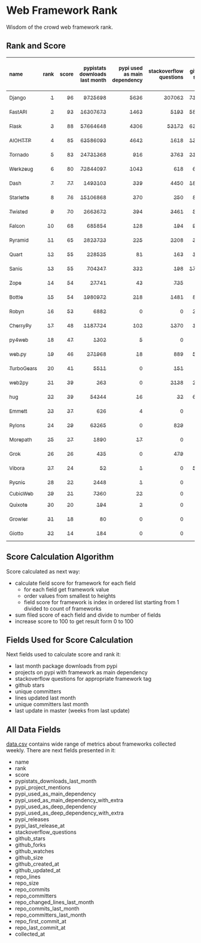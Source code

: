 # Web Framework Rank
Wisdom of the crowd web framework rank.

## Rank and Score
<sub>name</sub> | <sub>rank</sub> | <sub>score</sub> | <sub>pypistats downloads last month</sub> | <sub>pypi used as main dependency</sub> | <sub>stackoverflow questions</sub> | <sub>github stars</sub> | <sub>repo unique committers</sub> | <sub>repo changed lines last month</sub> | <sub>repo unique committers last month</sub> | <sub>repo last commit</sub>
:--- | ---: | ---: | ---: | ---: | ---: | ---: | ---: | ---: | ---: | ---:
[<sub>Django</sub>](https://github.com/django/django "first commit: 2005-07-13") | [<sub>1</sub>](# "  +0 last week") | [<sub>96</sub>](# "  +1 last week") | [<sub>9725698</sub>](# "  #7 in pypistats downloads last month +0.72% last week") | [<sub>5636</sub>](# "  #1 in pypi used as main dependency +0.3% last week") | [<sub>307062</sub>](# "  #1 in stackoverflow questions +0.04% last week") | [<sub>71239</sub>](# "  #1 in github stars +0.28% last week") | [<sub>2901</sub>](# "  #1 in repo unique committers +0.17% last week") | [<sub>2661</sub>](# "  #4 in repo changed lines last month -25.63% last week") | [<sub>31</sub>](# "  #1 in repo unique committers last month -3.12% last week") | [<sub>2023-06-03</sub>](# "▲ #1 in repo last commit 1 week ago")
[<sub>FastAPI</sub>](https://github.com/tiangolo/fastapi "first commit: 2018-12-05; uses: Starlette") | [<sub>2</sub>](# "  +0 last week") | [<sub>93</sub>](# "  +4 last week") | [<sub>16307673</sub>](# "  #5 in pypistats downloads last month +0.58% last week") | [<sub>1463</sub>](# "  #4 in pypi used as main dependency +1.53% last week") | [<sub>5193</sub>](# "  #3 in stackoverflow questions +0.78% last week") | [<sub>58660</sub>](# "  #3 in github stars +0.47% last week") | [<sub>468</sub>](# "  #5 in repo unique committers +1.74% last week") | [<sub>71594</sub>](# "  #2 in repo changed lines last month +3.96% last week") | [<sub>16</sub>](# "  #2 in repo unique committers last month +100.0% last week") | [<sub>2023-06-03</sub>](# "▲ #1 in repo last commit 1 week ago")
[<sub>Flask</sub>](https://github.com/pallets/flask "first commit: 2010-04-06; uses: Werkzeug") | [<sub>3</sub>](# "▲ +2 last week") | [<sub>88</sub>](# "▲ +3 last week") | [<sub>57664648</sub>](# "  #3 in pypistats downloads last month -0.33% last week") | [<sub>4306</sub>](# "  #3 in pypi used as main dependency +0.84% last week") | [<sub>53172</sub>](# "  #2 in stackoverflow questions +0.12% last week") | [<sub>63162</sub>](# "  #2 in github stars +0.15% last week") | [<sub>832</sub>](# "  #2 in repo unique committers +0.24% last week") | [<sub>156</sub>](# "▼ #13 in repo changed lines last month -83.39% last week") | [<sub>5</sub>](# "▲ #5 in repo unique committers last month +150.0% last week") | [<sub>2023-06-01</sub>](# "▲ #5 in repo last commit 1 week ago")
[<sub>AIOHTTP</sub>](https://github.com/aio-libs/aiohttp "first commit: 2013-10-01") | [<sub>4</sub>](# "▼ -1 last week") | [<sub>85</sub>](# "▼ -3 last week") | [<sub>63586093</sub>](# "  #2 in pypistats downloads last month -0.97% last week") | [<sub>4642</sub>](# "  #2 in pypi used as main dependency +0.63% last week") | [<sub>1618</sub>](# "  #9 in stackoverflow questions +0.37% last week") | [<sub>13597</sub>](# "  #7 in github stars +0.15% last week") | [<sub>702</sub>](# "  #3 in repo unique committers +0.0% last week") | [<sub>739</sub>](# "▲ #9 in repo changed lines last month -2.12% last week") | [<sub>5</sub>](# "▼ #5 in repo unique committers last month -37.5% last week") | [<sub>2023-05-27</sub>](# "▼ #5 in repo last commit 2 weeks ago")
[<sub>Tornado</sub>](https://github.com/tornadoweb/tornado "first commit: 2009-09-09") | [<sub>5</sub>](# "▼ -1 last week") | [<sub>83</sub>](# "▼ -4 last week") | [<sub>24731368</sub>](# "  #4 in pypistats downloads last month +0.2% last week") | [<sub>916</sub>](# "  #6 in pypi used as main dependency +0.11% last week") | [<sub>3763</sub>](# "  #5 in stackoverflow questions +0.0% last week") | [<sub>21134</sub>](# "  #4 in github stars +0.03% last week") | [<sub>449</sub>](# "  #6 in repo unique committers +0.0% last week") | [<sub>5164</sub>](# "  #3 in repo changed lines last month -6.55% last week") | [<sub>2</sub>](# "▼ #14 in repo unique committers last month +0.0% last week") | [<sub>2023-05-27</sub>](# "▼ #5 in repo last commit 2 weeks ago")
[<sub>Werkzeug</sub>](https://github.com/pallets/werkzeug "first commit: 2007-05-04; used by: Flask and Quart") | [<sub>6</sub>](# "▲ +1 last week") | [<sub>80</sub>](# "▲ +0 last week") | [<sub>72844097</sub>](# "  #1 in pypistats downloads last month +1.02% last week") | [<sub>1043</sub>](# "  #5 in pypi used as main dependency +0.19% last week") | [<sub>618</sub>](# "  #15 in stackoverflow questions +0.0% last week") | [<sub>6379</sub>](# "  #12 in github stars +0.13% last week") | [<sub>484</sub>](# "  #4 in repo unique committers +0.0% last week") | [<sub>1434</sub>](# "  #5 in repo changed lines last month -25.85% last week") | [<sub>4</sub>](# "▼ #7 in repo unique committers last month -50.0% last week") | [<sub>2023-06-01</sub>](# "▲ #5 in repo last commit 1 week ago")
[<sub>Dash</sub>](https://github.com/plotly/dash "first commit: 2015-04-10") | [<sub>7</sub>](# "▼ -1 last week") | [<sub>77</sub>](# "▼ -3 last week") | [<sub>1493103</sub>](# "  #11 in pypistats downloads last month -0.31% last week") | [<sub>339</sub>](# "  #9 in pypi used as main dependency +0.3% last week") | [<sub>4450</sub>](# "  #4 in stackoverflow questions -0.04% last week") | [<sub>18785</sub>](# "  #5 in github stars +0.2% last week") | [<sub>165</sub>](# "  #15 in repo unique committers +0.0% last week") | [<sub>76486</sub>](# "  #1 in repo changed lines last month +0.46% last week") | [<sub>3</sub>](# "▼ #12 in repo unique committers last month -25.0% last week") | [<sub>2023-05-31</sub>](# "▼ #5 in repo last commit 1 week ago")
[<sub>Starlette</sub>](https://github.com/encode/starlette "first commit: 2018-06-25; used by: FastAPI") | [<sub>8</sub>](# "▲ +1 last week") | [<sub>76</sub>](# "▲ +2 last week") | [<sub>15106868</sub>](# "  #6 in pypistats downloads last month +0.94% last week") | [<sub>370</sub>](# "  #8 in pypi used as main dependency +1.09% last week") | [<sub>250</sub>](# "  #17 in stackoverflow questions +1.21% last week") | [<sub>8307</sub>](# "  #9 in github stars +0.25% last week") | [<sub>244</sub>](# "  #11 in repo unique committers +1.24% last week") | [<sub>860</sub>](# "▲ #8 in repo changed lines last month +385.88% last week") | [<sub>8</sub>](# "▲ #3 in repo unique committers last month +14.29% last week") | [<sub>2023-06-01</sub>](# "▼ #5 in repo last commit 1 week ago")
[<sub>Twisted</sub>](https://github.com/twisted/twisted "first commit: 2001-07-09") | [<sub>9</sub>](# "▼ -1 last week") | [<sub>70</sub>](# "▼ -4 last week") | [<sub>2663672</sub>](# "  #9 in pypistats downloads last month +0.43% last week") | [<sub>394</sub>](# "  #7 in pypi used as main dependency +0.0% last week") | [<sub>3461</sub>](# "  #6 in stackoverflow questions +0.03% last week") | [<sub>5072</sub>](# "  #15 in github stars +0.24% last week") | [<sub>298</sub>](# "  #9 in repo unique committers +0.0% last week") | [<sub>153</sub>](# "▼ #14 in repo changed lines last month -80.95% last week") | [<sub>4</sub>](# "▼ #7 in repo unique committers last month -20.0% last week") | [<sub>2023-05-09</sub>](# "▼ #16 in repo last commit 4 weeks ago")
[<sub>Falcon</sub>](https://github.com/falconry/falcon "first commit: 2012-12-06; used by: hug") | [<sub>10</sub>](# "▲ +1 last week") | [<sub>68</sub>](# "▲ +4 last week") | [<sub>685854</sub>](# "  #14 in pypistats downloads last month +1.05% last week") | [<sub>128</sub>](# "  #13 in pypi used as main dependency +0.0% last week") | [<sub>194</sub>](# "  #19 in stackoverflow questions +0.0% last week") | [<sub>9100</sub>](# "  #8 in github stars +0.44% last week") | [<sub>205</sub>](# "  #13 in repo unique committers +0.49% last week") | [<sub>260</sub>](# "▲ #12 in repo changed lines last month +983.33% last week") | [<sub>4</sub>](# "▲ #7 in repo unique committers last month +100.0% last week") | [<sub>2023-06-03</sub>](# "▲ #1 in repo last commit 1 week ago")
[<sub>Pyramid</sub>](https://github.com/Pylons/pyramid "first commit: 2008-07-04; used by: CubicWeb") | [<sub>11</sub>](# "▼ -1 last week") | [<sub>65</sub>](# "▼ -2 last week") | [<sub>2823723</sub>](# "  #8 in pypistats downloads last month -0.46% last week") | [<sub>225</sub>](# "  #11 in pypi used as main dependency +0.0% last week") | [<sub>2208</sub>](# "  #7 in stackoverflow questions +0.05% last week") | [<sub>3808</sub>](# "  #16 in github stars +0.16% last week") | [<sub>363</sub>](# "  #8 in repo unique committers +0.0% last week") | [<sub>24</sub>](# "▼ #16 in repo changed lines last month +0.0% last week") | [<sub>2</sub>](# "▼ #14 in repo unique committers last month +0.0% last week") | [<sub>2023-05-11</sub>](# "▼ #16 in repo last commit 4 weeks ago")
[<sub>Quart</sub>](https://github.com/pallets/quart "first commit: 2017-05-14; uses: Werkzeug") | [<sub>12</sub>](# "▲ +1 last week") | [<sub>55</sub>](# "▲ -1 last week") | [<sub>228525</sub>](# "  #16 in pypistats downloads last month +1.9% last week") | [<sub>81</sub>](# "  #15 in pypi used as main dependency +1.25% last week") | [<sub>163</sub>](# "  #20 in stackoverflow questions -0.61% last week") | [<sub>1908</sub>](# "  #19 in github stars +1.33% last week") | [<sub>92</sub>](# "  #19 in repo unique committers +0.0% last week") | [<sub>597</sub>](# "▲ #10 in repo changed lines last month +0.0% last week") | [<sub>4</sub>](# "▲ #7 in repo unique committers last month +0.0% last week") | [<sub>2023-05-18</sub>](# "▼ #14 in repo last commit 3 weeks ago")
[<sub>Sanic</sub>](https://github.com/sanic-org/sanic "first commit: 2016-05-26") | [<sub>13</sub>](# "▲ +2 last week") | [<sub>55</sub>](# "▲ +0 last week") | [<sub>704347</sub>](# "  #13 in pypistats downloads last month -4.17% last week") | [<sub>332</sub>](# "  #10 in pypi used as main dependency +0.0% last week") | [<sub>198</sub>](# "  #18 in stackoverflow questions +0.0% last week") | [<sub>17094</sub>](# "  #6 in github stars +0.06% last week") | [<sub>364</sub>](# "  #7 in repo unique committers +0.0% last week") | [<sub>0</sub>](# "  #18 in repo changed lines last month +100% last week") | [<sub>0</sub>](# "  #18 in repo unique committers last month +100% last week") | [<sub>2023-04-09</sub>](# "▼ #20 in repo last commit 8 weeks ago")
[<sub>Zope</sub>](https://github.com/zopefoundation/Zope "first commit: 1996-06-17") | [<sub>14</sub>](# "▼ -2 last week") | [<sub>54</sub>](# "▼ -4 last week") | [<sub>27741</sub>](# "  #19 in pypistats downloads last month +0.41% last week") | [<sub>43</sub>](# "  #16 in pypi used as main dependency +0.0% last week") | [<sub>735</sub>](# "  #14 in stackoverflow questions +0.14% last week") | [<sub>326</sub>](# "  #25 in github stars +0.62% last week") | [<sub>176</sub>](# "  #14 in repo unique committers +0.0% last week") | [<sub>470</sub>](# "▲ #11 in repo changed lines last month +0.0% last week") | [<sub>3</sub>](# "▼ #12 in repo unique committers last month +0.0% last week") | [<sub>2023-05-25</sub>](# "▼ #13 in repo last commit 2 weeks ago")
[<sub>Bottle</sub>](https://github.com/bottlepy/bottle "first commit: 2009-06-30") | [<sub>15</sub>](# "▲ +1 last week") | [<sub>54</sub>](# "▲ +0 last week") | [<sub>1980972</sub>](# "  #10 in pypistats downloads last month -1.23% last week") | [<sub>218</sub>](# "  #12 in pypi used as main dependency +0.0% last week") | [<sub>1481</sub>](# "  #10 in stackoverflow questions -0.07% last week") | [<sub>8002</sub>](# "  #10 in github stars +0.11% last week") | [<sub>231</sub>](# "  #12 in repo unique committers +0.0% last week") | [<sub>0</sub>](# "  #18 in repo changed lines last month +100% last week") | [<sub>0</sub>](# "  #18 in repo unique committers last month +100% last week") | [<sub>2022-09-05</sub>](# "  #23 in repo last commit 39 weeks ago")
[<sub>Robyn</sub>](https://github.com/sansyrox/robyn "first commit: 2021-05-22") | [<sub>16</sub>](# "▲ +1 last week") | [<sub>53</sub>](# "▲ +3 last week") | [<sub>6882</sub>](# "▼ #21 in pypistats downloads last month -8.69% last week") | [<sub>0</sub>](# "  #26 in pypi used as main dependency +100% last week") | [<sub>0</sub>](# "  #23 in stackoverflow questions +100% last week") | [<sub>2677</sub>](# "  #17 in github stars +0.49% last week") | [<sub>49</sub>](# "  #21 in repo unique committers +2.08% last week") | [<sub>965</sub>](# "▲ #7 in repo changed lines last month +23.88% last week") | [<sub>7</sub>](# "▲ #4 in repo unique committers last month +40.0% last week") | [<sub>2023-06-03</sub>](# "▲ #1 in repo last commit 1 week ago")
[<sub>CherryPy</sub>](https://github.com/cherrypy/cherrypy "first commit: 2004-11-20") | [<sub>17</sub>](# "▼ -3 last week") | [<sub>48</sub>](# "▼ -7 last week") | [<sub>1187724</sub>](# "  #12 in pypistats downloads last month -4.61% last week") | [<sub>102</sub>](# "  #14 in pypi used as main dependency +0.0% last week") | [<sub>1370</sub>](# "  #11 in stackoverflow questions +0.0% last week") | [<sub>1680</sub>](# "  #20 in github stars +0.06% last week") | [<sub>148</sub>](# "  #16 in repo unique committers +0.0% last week") | [<sub>0</sub>](# "▼ #18 in repo changed lines last month -100.0% last week") | [<sub>0</sub>](# "▼ #18 in repo unique committers last month -100.0% last week") | [<sub>2023-05-04</sub>](# "▼ #18 in repo last commit 5 weeks ago")
[<sub>py4web</sub>](https://github.com/web2py/py4web "first commit: 2019-03-25") | [<sub>18</sub>](# "▲ +1 last week") | [<sub>47</sub>](# "▲ +2 last week") | [<sub>1302</sub>](# "  #25 in pypistats downloads last month +1.24% last week") | [<sub>5</sub>](# "  #21 in pypi used as main dependency +0.0% last week") | [<sub>0</sub>](# "  #23 in stackoverflow questions +100% last week") | [<sub>202</sub>](# "  #27 in github stars +1.51% last week") | [<sub>67</sub>](# "  #20 in repo unique committers +1.52% last week") | [<sub>1328</sub>](# "  #6 in repo changed lines last month +24.23% last week") | [<sub>4</sub>](# "▲ #7 in repo unique committers last month +300.0% last week") | [<sub>2023-05-30</sub>](# "▼ #5 in repo last commit 1 week ago")
[<sub>web.py</sub>](https://github.com/webpy/webpy "first commit: 1970-01-01") | [<sub>19</sub>](# "▼ -1 last week") | [<sub>46</sub>](# "▼ -1 last week") | [<sub>271968</sub>](# "  #15 in pypistats downloads last month +8.43% last week") | [<sub>18</sub>](# "  #18 in pypi used as main dependency +0.0% last week") | [<sub>889</sub>](# "  #12 in stackoverflow questions +0.0% last week") | [<sub>5809</sub>](# "  #13 in github stars +0.03% last week") | [<sub>94</sub>](# "  #18 in repo unique committers +0.0% last week") | [<sub>0</sub>](# "  #18 in repo changed lines last month +100% last week") | [<sub>0</sub>](# "  #18 in repo unique committers last month +100% last week") | [<sub>2023-04-20</sub>](# "▼ #19 in repo last commit 7 weeks ago")
[<sub>TurboGears</sub>](https://github.com/TurboGears/tg2 "first commit: 2007-06-27") | [<sub>20</sub>](# "▲ +3 last week") | [<sub>41</sub>](# "▲ +12 last week") | [<sub>5511</sub>](# "  #22 in pypistats downloads last month +8.14% last week") | [<sub>0</sub>](# "  #26 in pypi used as main dependency +100% last week") | [<sub>151</sub>](# "  #21 in stackoverflow questions +0.0% last week") | [<sub>782</sub>](# "  #22 in github stars -0.13% last week") | [<sub>37</sub>](# "  #23 in repo unique committers +2.78% last week") | [<sub>12</sub>](# "▲ #17 in repo changed lines last month +100% last week") | [<sub>1</sub>](# "▲ #16 in repo unique committers last month +100% last week") | [<sub>2023-05-30</sub>](# "▲ #5 in repo last commit 1 week ago")
[<sub>web2py</sub>](https://github.com/web2py/web2py "first commit: 2011-11-23") | [<sub>21</sub>](# "▼ -1 last week") | [<sub>39</sub>](# "▼ +0 last week") | [<sub>263</sub>](# "  #28 in pypistats downloads last month -5.4% last week") | [<sub>0</sub>](# "  #26 in pypi used as main dependency +100% last week") | [<sub>2138</sub>](# "  #8 in stackoverflow questions -0.05% last week") | [<sub>2047</sub>](# "  #18 in github stars +0.2% last week") | [<sub>271</sub>](# "  #10 in repo unique committers +0.0% last week") | [<sub>0</sub>](# "  #18 in repo changed lines last month +100% last week") | [<sub>0</sub>](# "  #18 in repo unique committers last month +100% last week") | [<sub>2023-03-23</sub>](# "▼ #21 in repo last commit 11 weeks ago")
[<sub>hug</sub>](https://github.com/hugapi/hug "first commit: 2015-07-17; uses: Falcon") | [<sub>22</sub>](# "  +0 last week") | [<sub>39</sub>](# "  +0 last week") | [<sub>54344</sub>](# "  #18 in pypistats downloads last month -2.45% last week") | [<sub>16</sub>](# "  #20 in pypi used as main dependency +0.0% last week") | [<sub>32</sub>](# "  #22 in stackoverflow questions +0.0% last week") | [<sub>6719</sub>](# "  #11 in github stars +0.01% last week") | [<sub>123</sub>](# "  #17 in repo unique committers +0.0% last week") | [<sub>0</sub>](# "  #18 in repo changed lines last month +100% last week") | [<sub>0</sub>](# "  #18 in repo unique committers last month +100% last week") | [<sub>2020-08-10</sub>](# "  #27 in repo last commit 147 weeks ago")
[<sub>Emmett</sub>](https://github.com/emmett-framework/emmett "first commit: 2014-10-22") | [<sub>23</sub>](# "▼ -2 last week") | [<sub>37</sub>](# "▼ -2 last week") | [<sub>626</sub>](# "  #26 in pypistats downloads last month +5.74% last week") | [<sub>4</sub>](# "  #22 in pypi used as main dependency +0.0% last week") | [<sub>0</sub>](# "  #23 in stackoverflow questions +100% last week") | [<sub>849</sub>](# "  #21 in github stars +0.24% last week") | [<sub>23</sub>](# "  #27 in repo unique committers +0.0% last week") | [<sub>76</sub>](# "▼ #15 in repo changed lines last month +0.0% last week") | [<sub>1</sub>](# "▼ #16 in repo unique committers last month +0.0% last week") | [<sub>2023-05-19</sub>](# "▼ #14 in repo last commit 3 weeks ago")
[<sub>Pylons</sub>](https://github.com/Pylons/pylons "first commit: 2006-02-18") | [<sub>24</sub>](# "  +0 last week") | [<sub>29</sub>](# "  +0 last week") | [<sub>63265</sub>](# "  #17 in pypistats downloads last month -3.46% last week") | [<sub>0</sub>](# "  #26 in pypi used as main dependency +100% last week") | [<sub>829</sub>](# "  #13 in stackoverflow questions -0.12% last week") | [<sub>228</sub>](# "  #26 in github stars +0.44% last week") | [<sub>36</sub>](# "▼ #24 in repo unique committers +0.0% last week") | [<sub>0</sub>](# "  #18 in repo changed lines last month +100% last week") | [<sub>0</sub>](# "  #18 in repo unique committers last month +100% last week") | [<sub>2018-01-12</sub>](# "  #30 in repo last commit 282 weeks ago")
[<sub>Morepath</sub>](https://github.com/morepath/morepath "first commit: 2013-07-17") | [<sub>25</sub>](# "  +0 last week") | [<sub>27</sub>](# "  +0 last week") | [<sub>1890</sub>](# "  #24 in pypistats downloads last month +42.43% last week") | [<sub>17</sub>](# "  #19 in pypi used as main dependency +0.0% last week") | [<sub>0</sub>](# "  #23 in stackoverflow questions +100% last week") | [<sub>395</sub>](# "  #24 in github stars +0.0% last week") | [<sub>28</sub>](# "  #25 in repo unique committers +0.0% last week") | [<sub>0</sub>](# "  #18 in repo changed lines last month +100% last week") | [<sub>0</sub>](# "  #18 in repo unique committers last month +100% last week") | [<sub>2022-05-29</sub>](# "  #25 in repo last commit 53 weeks ago")
[<sub>Grok</sub>](https://github.com/zopefoundation/grok "first commit: 2006-10-14") | [<sub>26</sub>](# "  +0 last week") | [<sub>26</sub>](# "  +0 last week") | [<sub>435</sub>](# "  #27 in pypistats downloads last month -5.64% last week") | [<sub>0</sub>](# "  #26 in pypi used as main dependency +100% last week") | [<sub>479</sub>](# "  #16 in stackoverflow questions +0.42% last week") | [<sub>22</sub>](# "  #31 in github stars +0.0% last week") | [<sub>41</sub>](# "  #22 in repo unique committers +0.0% last week") | [<sub>0</sub>](# "  #18 in repo changed lines last month +100% last week") | [<sub>0</sub>](# "  #18 in repo unique committers last month +100% last week") | [<sub>2022-12-29</sub>](# "  #22 in repo last commit 23 weeks ago")
[<sub>Vibora</sub>](https://github.com/vibora-io/vibora "first commit: 2018-06-13") | [<sub>27</sub>](# "  +0 last week") | [<sub>24</sub>](# "  +0 last week") | [<sub>52</sub>](# "▼ #32 in pypistats downloads last month -11.86% last week") | [<sub>1</sub>](# "  #24 in pypi used as main dependency +0.0% last week") | [<sub>0</sub>](# "  #23 in stackoverflow questions +100% last week") | [<sub>5716</sub>](# "  #14 in github stars -0.03% last week") | [<sub>27</sub>](# "  #26 in repo unique committers +0.0% last week") | [<sub>0</sub>](# "  #18 in repo changed lines last month +100% last week") | [<sub>0</sub>](# "  #18 in repo unique committers last month +100% last week") | [<sub>2019-02-11</sub>](# "  #29 in repo last commit 225 weeks ago")
[<sub>Pycnic</sub>](https://github.com/nullism/pycnic "first commit: 2015-11-04") | [<sub>28</sub>](# "  +0 last week") | [<sub>22</sub>](# "  +0 last week") | [<sub>2448</sub>](# "  #23 in pypistats downloads last month +3.51% last week") | [<sub>1</sub>](# "  #24 in pypi used as main dependency +0.0% last week") | [<sub>0</sub>](# "  #23 in stackoverflow questions +100% last week") | [<sub>159</sub>](# "  #28 in github stars +0.0% last week") | [<sub>11</sub>](# "  #28 in repo unique committers +0.0% last week") | [<sub>0</sub>](# "  #18 in repo changed lines last month +100% last week") | [<sub>0</sub>](# "  #18 in repo unique committers last month +100% last week") | [<sub>2022-04-05</sub>](# "  #26 in repo last commit 61 weeks ago")
[<sub>CubicWeb</sub>](https://forge.extranet.logilab.fr/cubicweb/cubicweb "uses: Pyramid") | [<sub>29</sub>](# "  +0 last week") | [<sub>21</sub>](# "  +0 last week") | [<sub>7360</sub>](# "▲ #20 in pypistats downloads last month +14.39% last week") | [<sub>22</sub>](# "  #17 in pypi used as main dependency +0.0% last week") | [<sub>0</sub>](# "  #23 in stackoverflow questions +100% last week") | [<sub>0</sub>](# "  #32 in github stars +100% last week") | [<sub>0</sub>](# "  #32 in repo unique committers +100% last week") | [<sub>0</sub>](# "  #18 in repo changed lines last month +100% last week") | [<sub>0</sub>](# "  #18 in repo unique committers last month +100% last week") | [<sub></sub>](# "  #31 in repo last commit")
[<sub>Quixote</sub>](https://github.com/nascheme/quixote "first commit: 2006-03-16") | [<sub>30</sub>](# "  +0 last week") | [<sub>20</sub>](# "  +0 last week") | [<sub>194</sub>](# "  #29 in pypistats downloads last month +3.19% last week") | [<sub>2</sub>](# "  #23 in pypi used as main dependency +0.0% last week") | [<sub>0</sub>](# "  #23 in stackoverflow questions +100% last week") | [<sub>81</sub>](# "  #29 in github stars +0.0% last week") | [<sub>6</sub>](# "  #29 in repo unique committers +0.0% last week") | [<sub>0</sub>](# "  #18 in repo changed lines last month +100% last week") | [<sub>0</sub>](# "  #18 in repo unique committers last month +100% last week") | [<sub>2022-06-23</sub>](# "  #24 in repo last commit 50 weeks ago")
[<sub>Growler</sub>](https://github.com/pyGrowler/Growler "first commit: 2014-08-17") | [<sub>31</sub>](# "  +0 last week") | [<sub>18</sub>](# "  +0 last week") | [<sub>80</sub>](# "▲ #31 in pypistats downloads last month +110.53% last week") | [<sub>0</sub>](# "  #26 in pypi used as main dependency +100% last week") | [<sub>0</sub>](# "  #23 in stackoverflow questions +100% last week") | [<sub>687</sub>](# "  #23 in github stars +0.0% last week") | [<sub>6</sub>](# "  #29 in repo unique committers +0.0% last week") | [<sub>0</sub>](# "  #18 in repo changed lines last month +100% last week") | [<sub>0</sub>](# "  #18 in repo unique committers last month +100% last week") | [<sub>2020-03-08</sub>](# "  #28 in repo last commit 169 weeks ago")
[<sub>Giotto</sub>](https://github.com/priestc/giotto "first commit: 2012-02-26") | [<sub>32</sub>](# "  +0 last week") | [<sub>14</sub>](# "  +0 last week") | [<sub>184</sub>](# "  #30 in pypistats downloads last month +0.0% last week") | [<sub>0</sub>](# "  #26 in pypi used as main dependency +100% last week") | [<sub>0</sub>](# "  #23 in stackoverflow questions +100% last week") | [<sub>58</sub>](# "  #30 in github stars +0.0% last week") | [<sub>3</sub>](# "  #31 in repo unique committers +0.0% last week") | [<sub>0</sub>](# "  #18 in repo changed lines last month +100% last week") | [<sub>0</sub>](# "  #18 in repo unique committers last month +100% last week") | [<sub>2013-10-07</sub>](# "  #31 in repo last commit 504 weeks ago")

## Score Calculation Algorithm
Score calculated as next way:
- calculate field score for framework for each field
  - for each field get framework value
  - order values from smallest to heights
  - field score for framework is index in ordered list starting from 1 divided to count of frameworks
- sum filed score of each field and divide to number of fields
- increase score to 100 to get result form 0 to 100

## Fields Used for Score Calculation
Next fields used to calculate score and rank it:
- last month package downloads from pypi
- projects on pypi with framework as main dependency
- stackoverflow questions for appropriate framework tag
- github stars
- unique committers
- lines updated last month
- unique committers last month
- last update in master (weeks from last update)

## All Data Fields
[data.csv](data.csv) contains wide range of metrics about frameworks collected weekly.
There are next fields presented in it: 

- name
- rank
- score
- pypistats_downloads_last_month
- pypi_project_mentions
- pypi_used_as_main_dependency
- pypi_used_as_main_dependency_with_extra
- pypi_used_as_deep_dependency
- pypi_used_as_deep_dependency_with_extra
- pypi_releases
- pypi_last_release_at
- stackoverflow_questions
- github_stars
- github_forks
- github_watches
- github_size
- github_created_at
- github_updated_at
- repo_lines
- repo_size
- repo_commits
- repo_committers
- repo_changed_lines_last_month
- repo_commits_last_month
- repo_committers_last_month
- repo_first_commit_at
- repo_last_commit_at
- collected_at
